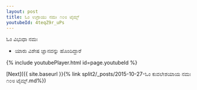 ```yaml
---
layout: post
title: ಓಂ ಉಗ್ರಾಯು ನಮಃ ೧೦೮ ಟೈಮ್ಸ್
youtubeId: 4teqZ9r_uPs
---
```

 
 
 ಓಂ ವಿಭುಧಾ ನಮಃ  
 
 -  ಯಾರು ವಿಶೇಷ ಜ್ಞಾನವನ್ನು ಹೊಂದಿದ್ದಾರೆ 
 
  
 
  
 
 
 
 
 
 


{% include youtubePlayer.html id=page.youtubeId %}
 
[Next]({{ site.baseurl }}{% link  split2/_posts/2015-10-27-ಓಂ ಕುವಲೇಶಯಾಯ ನಮಃ ೧೦೮ ಟೈಮ್ಸ್.md%})
 
